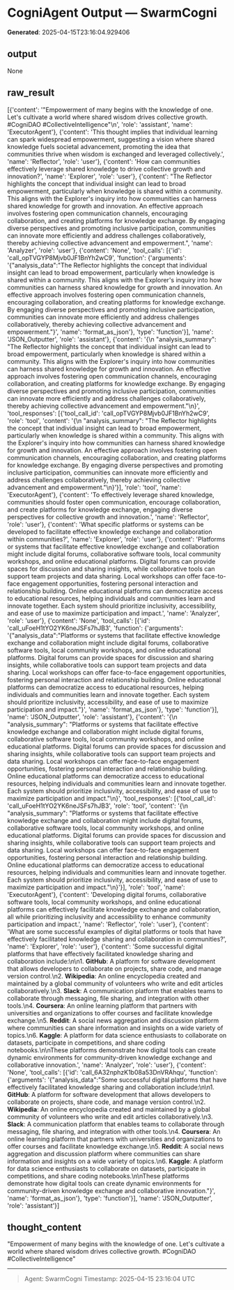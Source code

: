 # CogniAgent Output — SwarmCogni

**Generated**: 2025-04-15T23:16:04.929406

## output
None

## raw_result
[{'content': '"Empowerment of many begins with the knowledge of one. Let\'s cultivate a world where shared wisdom drives collective growth. #CogniDAO #CollectiveIntelligence"\n', 'role': 'assistant', 'name': 'ExecutorAgent'}, {'content': 'This thought implies that individual learning can spark widespread empowerment, suggesting a vision where shared knowledge fuels societal advancement, promoting the idea that communities thrive when wisdom is exchanged and leveraged collectively.', 'name': 'Reflector', 'role': 'user'}, {'content': 'How can communities effectively leverage shared knowledge to drive collective growth and innovation?', 'name': 'Explorer', 'role': 'user'}, {'content': "The Reflector highlights the concept that individual insight can lead to broad empowerment, particularly when knowledge is shared within a community. This aligns with the Explorer's inquiry into how communities can harness shared knowledge for growth and innovation. An effective approach involves fostering open communication channels, encouraging collaboration, and creating platforms for knowledge exchange. By engaging diverse perspectives and promoting inclusive participation, communities can innovate more efficiently and address challenges collaboratively, thereby achieving collective advancement and empowerment.", 'name': 'Analyzer', 'role': 'user'}, {'content': 'None', 'tool_calls': [{'id': 'call_opTVGYP8Mjvb0JF1BnYh2wC9', 'function': {'arguments': '{"analysis_data":"The Reflector highlights the concept that individual insight can lead to broad empowerment, particularly when knowledge is shared within a community. This aligns with the Explorer\'s inquiry into how communities can harness shared knowledge for growth and innovation. An effective approach involves fostering open communication channels, encouraging collaboration, and creating platforms for knowledge exchange. By engaging diverse perspectives and promoting inclusive participation, communities can innovate more efficiently and address challenges collaboratively, thereby achieving collective advancement and empowerment."}', 'name': 'format_as_json'}, 'type': 'function'}], 'name': 'JSON_Outputter', 'role': 'assistant'}, {'content': '{\n  "analysis_summary": "The Reflector highlights the concept that individual insight can lead to broad empowerment, particularly when knowledge is shared within a community. This aligns with the Explorer\'s inquiry into how communities can harness shared knowledge for growth and innovation. An effective approach involves fostering open communication channels, encouraging collaboration, and creating platforms for knowledge exchange. By engaging diverse perspectives and promoting inclusive participation, communities can innovate more efficiently and address challenges collaboratively, thereby achieving collective advancement and empowerment."\n}', 'tool_responses': [{'tool_call_id': 'call_opTVGYP8Mjvb0JF1BnYh2wC9', 'role': 'tool', 'content': '{\n  "analysis_summary": "The Reflector highlights the concept that individual insight can lead to broad empowerment, particularly when knowledge is shared within a community. This aligns with the Explorer\'s inquiry into how communities can harness shared knowledge for growth and innovation. An effective approach involves fostering open communication channels, encouraging collaboration, and creating platforms for knowledge exchange. By engaging diverse perspectives and promoting inclusive participation, communities can innovate more efficiently and address challenges collaboratively, thereby achieving collective advancement and empowerment."\n}'}], 'role': 'tool', 'name': 'ExecutorAgent'}, {'content': 'To effectively leverage shared knowledge, communities should foster open communication, encourage collaboration, and create platforms for knowledge exchange, engaging diverse perspectives for collective growth and innovation.', 'name': 'Reflector', 'role': 'user'}, {'content': 'What specific platforms or systems can be developed to facilitate effective knowledge exchange and collaboration within communities?', 'name': 'Explorer', 'role': 'user'}, {'content': 'Platforms or systems that facilitate effective knowledge exchange and collaboration might include digital forums, collaborative software tools, local community workshops, and online educational platforms. Digital forums can provide spaces for discussion and sharing insights, while collaborative tools can support team projects and data sharing. Local workshops can offer face-to-face engagement opportunities, fostering personal interaction and relationship building. Online educational platforms can democratize access to educational resources, helping individuals and communities learn and innovate together. Each system should prioritize inclusivity, accessibility, and ease of use to maximize participation and impact.', 'name': 'Analyzer', 'role': 'user'}, {'content': 'None', 'tool_calls': [{'id': 'call_uFoeH1tYO2YK6neJSFs7hJB3', 'function': {'arguments': '{"analysis_data":"Platforms or systems that facilitate effective knowledge exchange and collaboration might include digital forums, collaborative software tools, local community workshops, and online educational platforms. Digital forums can provide spaces for discussion and sharing insights, while collaborative tools can support team projects and data sharing. Local workshops can offer face-to-face engagement opportunities, fostering personal interaction and relationship building. Online educational platforms can democratize access to educational resources, helping individuals and communities learn and innovate together. Each system should prioritize inclusivity, accessibility, and ease of use to maximize participation and impact."}', 'name': 'format_as_json'}, 'type': 'function'}], 'name': 'JSON_Outputter', 'role': 'assistant'}, {'content': '{\n  "analysis_summary": "Platforms or systems that facilitate effective knowledge exchange and collaboration might include digital forums, collaborative software tools, local community workshops, and online educational platforms. Digital forums can provide spaces for discussion and sharing insights, while collaborative tools can support team projects and data sharing. Local workshops can offer face-to-face engagement opportunities, fostering personal interaction and relationship building. Online educational platforms can democratize access to educational resources, helping individuals and communities learn and innovate together. Each system should prioritize inclusivity, accessibility, and ease of use to maximize participation and impact."\n}', 'tool_responses': [{'tool_call_id': 'call_uFoeH1tYO2YK6neJSFs7hJB3', 'role': 'tool', 'content': '{\n  "analysis_summary": "Platforms or systems that facilitate effective knowledge exchange and collaboration might include digital forums, collaborative software tools, local community workshops, and online educational platforms. Digital forums can provide spaces for discussion and sharing insights, while collaborative tools can support team projects and data sharing. Local workshops can offer face-to-face engagement opportunities, fostering personal interaction and relationship building. Online educational platforms can democratize access to educational resources, helping individuals and communities learn and innovate together. Each system should prioritize inclusivity, accessibility, and ease of use to maximize participation and impact."\n}'}], 'role': 'tool', 'name': 'ExecutorAgent'}, {'content': 'Developing digital forums, collaborative software tools, local community workshops, and online educational platforms can effectively facilitate knowledge exchange and collaboration, all while prioritizing inclusivity and accessibility to enhance community participation and impact.', 'name': 'Reflector', 'role': 'user'}, {'content': 'What are some successful examples of digital platforms or tools that have effectively facilitated knowledge sharing and collaboration in communities?', 'name': 'Explorer', 'role': 'user'}, {'content': 'Some successful digital platforms that have effectively facilitated knowledge sharing and collaboration include:\n\n1. **GitHub**: A platform for software development that allows developers to collaborate on projects, share code, and manage version control.\n2. **Wikipedia**: An online encyclopedia created and maintained by a global community of volunteers who write and edit articles collaboratively.\n3. **Slack**: A communication platform that enables teams to collaborate through messaging, file sharing, and integration with other tools.\n4. **Coursera**: An online learning platform that partners with universities and organizations to offer courses and facilitate knowledge exchange.\n5. **Reddit**: A social news aggregation and discussion platform where communities can share information and insights on a wide variety of topics.\n6. **Kaggle**: A platform for data science enthusiasts to collaborate on datasets, participate in competitions, and share coding notebooks.\n\nThese platforms demonstrate how digital tools can create dynamic environments for community-driven knowledge exchange and collaborative innovation.', 'name': 'Analyzer', 'role': 'user'}, {'content': 'None', 'tool_calls': [{'id': 'call_6A32nphzK1b08a53DnVRAhqu', 'function': {'arguments': '{"analysis_data":"Some successful digital platforms that have effectively facilitated knowledge sharing and collaboration include:\\n\\n1. **GitHub**: A platform for software development that allows developers to collaborate on projects, share code, and manage version control.\\n2. **Wikipedia**: An online encyclopedia created and maintained by a global community of volunteers who write and edit articles collaboratively.\\n3. **Slack**: A communication platform that enables teams to collaborate through messaging, file sharing, and integration with other tools.\\n4. **Coursera**: An online learning platform that partners with universities and organizations to offer courses and facilitate knowledge exchange.\\n5. **Reddit**: A social news aggregation and discussion platform where communities can share information and insights on a wide variety of topics.\\n6. **Kaggle**: A platform for data science enthusiasts to collaborate on datasets, participate in competitions, and share coding notebooks.\\n\\nThese platforms demonstrate how digital tools can create dynamic environments for community-driven knowledge exchange and collaborative innovation."}', 'name': 'format_as_json'}, 'type': 'function'}], 'name': 'JSON_Outputter', 'role': 'assistant'}]

## thought_content
"Empowerment of many begins with the knowledge of one. Let's cultivate a world where shared wisdom drives collective growth. #CogniDAO #CollectiveIntelligence"


---
> Agent: SwarmCogni
> Timestamp: 2025-04-15 23:16:04 UTC